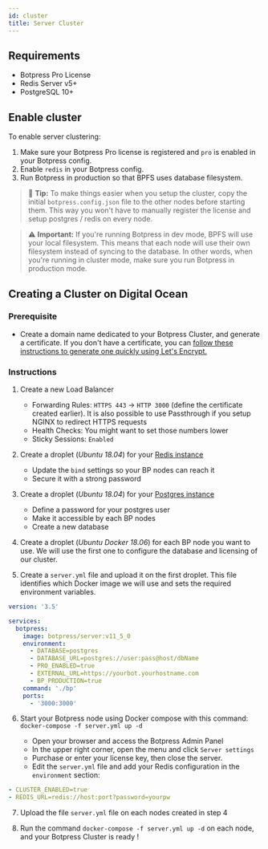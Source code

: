 ```yaml
---
id: cluster
title: Server Cluster
---
```


## Requirements

- Botpress Pro License
- Redis Server v5+
- PostgreSQL 10+

## Enable cluster

To enable server clustering:

1. Make sure your Botpress Pro license is registered and `pro` is enabled in your Botpress config.
1. Enable `redis` in your Botpress config.
1. Run Botpress in production so that BPFS uses database filesystem.

> 🌟 **Tip:** To make things easier when you setup the cluster, copy the initial `botpress.config.json` file to the other nodes before starting them. This way you won't have to manually register the license and setup postgres / redis on every node.

> ⚠️ **Important:** If you're running Botpress in dev mode, BPFS will use your local filesystem. This means that each node will use their own filesystem instead of syncing to the database. In other words, when you're running in cluster mode, make sure you run Botpress in production mode.

## Creating a Cluster on Digital Ocean

### Prerequisite

- Create a domain name dedicated to your Botpress Cluster, and generate a certificate. If you don't have a certificate, you can [follow these instructions to generate one quickly using Let's Encrypt.](https://www.digitalocean.com/community/tutorials/how-to-use-certbot-standalone-mode-to-retrieve-let-s-encrypt-ssl-certificates-on-ubuntu-1804)

### Instructions

1. Create a new Load Balancer

   - Forwarding Rules: `HTTPS 443` -> `HTTP 3000` (define the certificate created earlier). It is also possible to use Passthrough if you setup NGINX to redirect HTTPS requests
   - Health Checks: You might want to set those numbers lower
   - Sticky Sessions: `Enabled`

2. Create a droplet (_Ubuntu 18.04_) for your [Redis instance](https://www.digitalocean.com/community/tutorials/how-to-install-and-secure-redis-on-ubuntu-18-04)

   - Update the `bind` settings so your BP nodes can reach it
   - Secure it with a strong password

3. Create a droplet (_Ubuntu 18.04_) for your [Postgres instance](https://www.digitalocean.com/community/tutorials/how-to-install-and-use-postgresql-on-ubuntu-18-04)

   - Define a password for your postgres user
   - Make it accessible by each BP nodes
   - Create a new database

4. Create a droplet (_Ubuntu Docker 18.06_) for each BP node you want to use. We will use the first one to configure the database and licensing of our cluster.

5. Create a `server.yml` file and upload it on the first droplet. This file identifies which Docker image we will use and sets the required environment variables.

```yml
version: '3.5'

services:
  botpress:
    image: botpress/server:v11_5_0
    environment:
      - DATABASE=postgres
      - DATABASE_URL=postgres://user:pass@host/dbName
      - PRO_ENABLED=true
      - EXTERNAL_URL=https://yourbot.yourhostname.com
      - BP_PRODUCTION=true
    command: './bp'
    ports:
      - '3000:3000'
```

6. Start your Botpress node using Docker compose with this command: `docker-compose -f server.yml up -d`

   - Open your browser and access the Botpress Admin Panel
   - In the upper right corner, open the menu and click `Server settings`
   - Purchase or enter your license key, then close the server.
   - Edit the `server.yml` file and add your Redis configuration in the `environment` section:

```yml
- CLUSTER_ENABLED=true
- REDIS_URL=redis://host:port?password=yourpw
```

7. Upload the file `server.yml` file on each nodes created in step 4

8. Run the command `docker-compose -f server.yml up -d` on each node, and your Botpress Cluster is ready !
